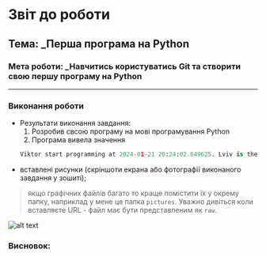 # Звіт до роботи
## Тема: _Перша програма на Python
### Мета роботи: _Навчитись користуватись Git та створити свою першу програму на Python
---
### Виконання роботи
- Результати виконання завдання:
    1. Розробив свсою програму на мові програмування Python
    1. Програма вивела значення 
    ```python
    Viktor start programming at 2024-01-21 20:24:02.649625. Lviv is the best city!
    ```
- вставлені рисунки (скріншоти екрана або фотографії виконаного завдання у зошиті);
> якщо графічних файлів багато то краще помістити їх у окрему папку, наприклад у мене це папка `pictures`. Уважно дивіться коли вставляєте URL - файл має бути представленим як `raw`. 

![alt text]( "Результат")


### Висновок: 
